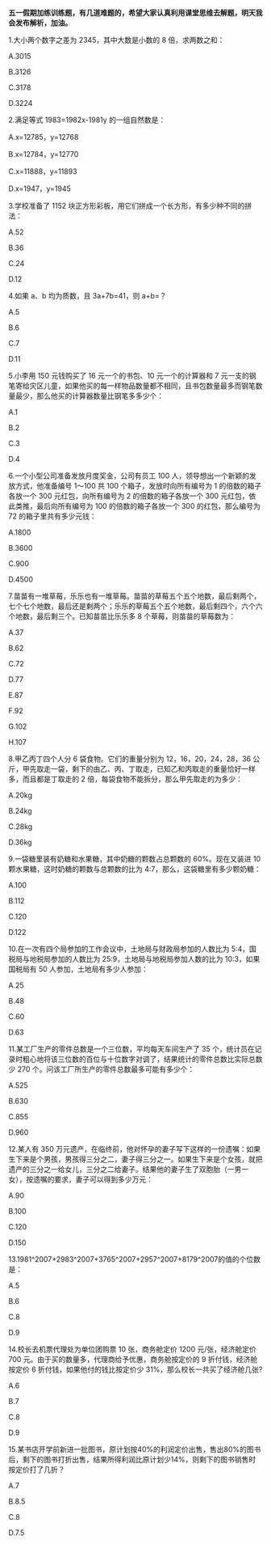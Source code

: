 ﻿**五一假期加练训练题，有几道难题的，希望大家认真利用课堂思维去解题，明天我会发布解析，加油。**

1\.大小两个数字之差为 2345，其中大数是小数的 8 倍，求两数之和： 

A.3015 

B.3126 

C.3178 

D.3224

2\.满足等式 1983=1982x-1981y 的一组自然数是： 

A.x=12785，y=12768 

B.x=12784，y=12770 

C.x=11888，y=11893 

D.x=1947，y=1945

3\.学校准备了 1152 块正方形彩板，用它们拼成一个长方形，有多少种不同的拼法：

A.52 

B.36 

C.24 

D.12

4\.如果 a、b 均为质数，且 3a+7b=41，则 a+b=？

A.5 

B.6 

C.7 

D.11

5\.小李用 150 元钱购买了 16 元一个的书包、10 元一个的计算器和 7 元一支的钢笔寄给灾区儿童，如果他买的每一样物品数量都不相同，且书包数量最多而钢笔数量最少，那么他买的计算器数量比钢笔多多少个： 

A.1 

B.2 

C.3 

D.4

6\.一个小型公司准备发放月度奖金，公司有员工 100 人，领导想出一个新颖的发放方式，他准备编号 1～100 共 100 个箱子，发放时向所有编号为 1 的倍数的箱子各放一个 300 元红包，向所有编号为 2 的倍数的箱子各放一个 300 元红包，依此类推，最后向所有编号为 100 的倍数的箱子各放一个 300 的红包，那么编号为 72 的箱子里共有多少元钱： 

A.1800 

B.3600 

C.900 

D.4500

7\.苗苗有一堆草莓，乐乐也有一堆草莓。苗苗的草莓五个五个地数，最后剩两个，七个七个地数，最后还是剩两个；乐乐的草莓五个五个地数，最后剩四个，六个六个地数，最后剩三个。已知苗苗比乐乐多 8 个草莓，则苗苗的草莓数为： 

A.37 

B.62 

C.72 

D.77 

E.87 

F.92 

G.102 

H.107

8\.甲乙丙丁四个人分 6 袋食物。它们的重量分别为 12，16，20，24，28，36 公斤，甲先取走一袋，剩下的由乙、丙、丁取走，已知乙和丙取走的重量恰好一样多，而且都是丁取走的 2 倍，每袋食物不能拆分，那么甲先取走的为多少： 

A.20kg 

B.24kg 

C.28kg 

D.36kg

9\.一袋糖里装有奶糖和水果糖，其中奶糖的颗数占总颗数的 60%。现在又装进 10颗水果糖，这时奶糖的颗数与总颗数的比为 4∶7，那么，这袋糖里有多少颗奶糖： 

A.100 

B.112 

C.120 

D.122

10\.在一次有四个局参加的工作会议中，土地局与财政局参加的人数比为 5∶4，国税局与地税局参加的人数比为 25∶9，土地局与地税局参加人数的比为 10∶3，如果国税局有 50 人参加，土地局有多少人参加： 

A.25 

B.48 

C.60 

D.63

11\.某工厂生产的零件总数是一个三位数，平均每天车间生产了 35 个，统计员在记录时粗心地将该三位数的百位与十位数字对调了，结果统计的零件总数比实际总数少 270 个。问该工厂所生产的零件总数最多可能有多少个： 

A.525 

B.630 

C.855 

D.960

12\.某人有 350 万元遗产，在临终前，他对怀孕的妻子写下这样的一份遗嘱：如果生下来是个男孩，男孩得三分之二，妻子得三分之一。如果生下来是个女孩，就把遗产的三分之一给女儿，三分之二给妻子。结果他的妻子生了双胞胎（一男一女），按遗嘱的要求，妻子可以得到多少万元： 

A.90 

B.100 

C.120 

D.150

13\.1981^2007+2983^2007+3765^2007+2957^2007+8179^2007的值的个位数是： 

A.5 

B.6 

C.8 

D.9

14\.校长去机票代理处为单位团购票 10 张，商务舱定价 1200 元/张，经济舱定价 700 元。由于买的数量多，代理商给予优惠，商务舱按定价的 9 折付钱，经济舱按定价 6 折付钱，如果他付的钱比按定价少 31%，那么校长一共买了经济舱几张?

A.6	

B.7	

C.8	

D.9

15\.某书店开学前新进一批图书，原计划按40%的利润定价出售，售出80%的图书后，剩下的图书打折出售，结果所得利润比原计划少14%，则剩下的图书销售时按定价打了几折？

A.7     

B.8.5     

C.8     

D.7.5



